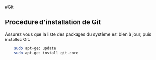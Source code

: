 #Git

## Procédure d'installation de Git


Assurez vous que la liste des packages du système est bien à jour, puis installez Git.

```bash
	sudo apt-get update
	sudo apt-get install git-core
```

